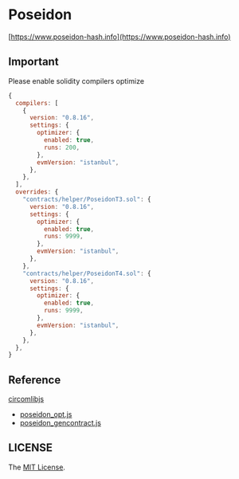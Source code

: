 # Poseidon
[https://www.poseidon-hash.info](https://www.poseidon-hash.info)

## Important
Please enable solidity compilers optimize
```js
{
  compilers: [
    {
      version: "0.8.16",
      settings: {
        optimizer: {
          enabled: true,
          runs: 200,
        },
        evmVersion: "istanbul",
      },
    },
  ],
  overrides: {
    "contracts/helper/PoseidonT3.sol": {
      version: "0.8.16",
      settings: {
        optimizer: {
          enabled: true,
          runs: 9999,
        },
        evmVersion: "istanbul",
      },
    },
    "contracts/helper/PoseidonT4.sol": {
      version: "0.8.16",
      settings: {
        optimizer: {
          enabled: true,
          runs: 9999,
        },
        evmVersion: "istanbul",
      },
    },
  },
}
```

## Reference
[circomlibjs](https://github.com/iden3/circomlibjs)
- [poseidon_opt.js](https://github.com/iden3/circomlibjs/blob/main/src/poseidon_opt.js)
- [poseidon_gencontract.js](https://github.com/iden3/circomlibjs/blob/main/src/poseidon_gencontract.js)

## LICENSE
The [MIT License](LICENSE).